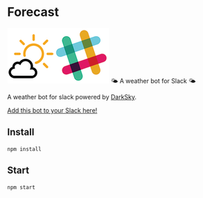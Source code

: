 # Forecast
<img src="https://raw.githubusercontent.com/BrandonMathis/forecast/master/public/icons/forecast_github_logo.png"/>  
🌤 A weather bot for Slack 🌤

A weather bot for slack powered by [DarkSky](https://darksky.net/forecast/40.7127,-74.0059/us12/en).

[Add this bot to your Slack here!](http://forecastslackbot.com)

## Install

```
npm install
```

## Start

```
npm start
```

